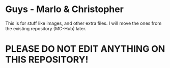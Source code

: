 # Guys - Marlo & Christopher

This is for stuff like images, and other extra files.
I will move the ones from the existing repository (MC-Hub) later.

# PLEASE DO NOT EDIT ANYTHING ON THIS REPOSITORY!
